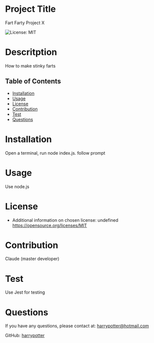 
# Project Title
Fart Farty Project X

![License: MIT](https://img.shields.io/badge/License-MIT-blue.svg)

# Descritption
How to make stinky farts

## Table of Contents
* [Installation](#installation)
* [Usage](#usage)
* [License](#license)
* [Contribution](#contribution)
* [Test](#test)
* [Questions](#questions)

# Installation
Open a terminal, run node index.js. follow prompt

# Usage
Use node.js

# License
- Additional information on chosen license:
undefined
https://opensource.org/licenses/MIT

# Contribution
Claude (master developer)

# Test
Use Jest for testing

# Questions

If you have any questions, please contact at: harrypotter@hotmail.com

GitHub: [harrypotter](https://github.com/harrypotter)

